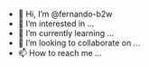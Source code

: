 - 👋 Hi, I’m @fernando-b2w
- 👀 I’m interested in ...
- 🌱 I’m currently learning ...
- 💞️ I’m looking to collaborate on ...
- 📫 How to reach me ...

<!---
fernando-b2w/fernando-b2w is a ✨ special ✨ repository because its `README.md` (this file) appears on your GitHub profile.
You can click the Preview link to take a look at your changes.
--->
